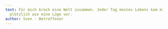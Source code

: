 ```yaml
---
text: Für mich brach eine Welt zusammen. Jeder Tag meines Lebens kam mir
  plötzlich wie eine Lüge vor.
author: Sven - Betroffener
---
```


